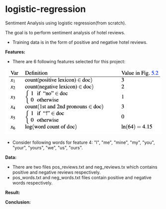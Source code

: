 # logistic-regression
Sentiment Analysis using logistic regression(from scratch).

The goal is to perform sentiment analysis of hotel reviews.
- Training data is in the form of positive and negative hotel reviews.
 
**Features:**
- There are 6 following features selected for this project:

![alt text](https://github.com/shubhrathi02/logistic-regression/blob/main/logistic_regression_features.png?raw=true)

- Consider following words for feature 4: "I", "me", "mine", "my", "you", "your", "yours", "we", "us", "ours".

**Data:**
- There are two files pos_reviews.txt and neg_reviews.tx which contains positive and negative reviews respectively.
- pos_words.txt and neg_words.txt files contain positive and negative words respectively.

**Result:**


**Conclusion:**





